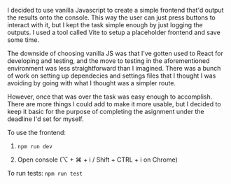 I decided to use vanilla Javascript to create a simple frontend that'd output the results onto the console. This way the user can just press buttons to interact with it, but I kept the task simple enough by just logging the outputs. I used a tool called Vite to setup a placeholder frontend and save some time.

The downside of choosing vanilla JS was that I've gotten used to React for developing and testing, and the move to testing in the aforementioned environment was less straightforward than I imagined. There was a bunch of work on setting up dependecies and settings files that I thought I was avoiding by going with what I thought was a simpler route.

However, once that was over the task was easy enough to accomplish. There are more things I could add to make it more usable, but I decided to keep it basic for the purpose of completing the asignment under the deadline I'd set for myself.

To use the frontend:

1. `npm run dev`

1. Open console (⌥ + ⌘ + i / Shift + CTRL + i on Chrome)

To run tests:
`npm run test`
